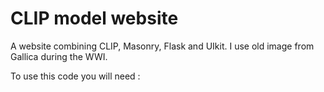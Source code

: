 # CLIP model website

A website combining CLIP, Masonry, Flask and UIkit. I use old image from Gallica during the WWI.

To use this code you will need :

